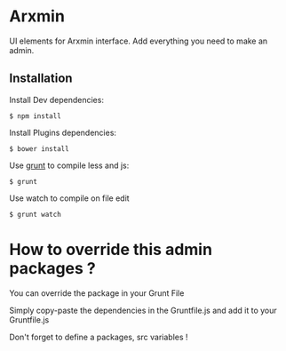 # Arxmin

UI elements for Arxmin interface. Add everything you need to make an admin.

## Installation

Install Dev dependencies:

    $ npm install

Install Plugins dependencies:

    $ bower install

Use [grunt](http://gruntjs.com/ "Grunt") to compile less and js:

    $ grunt

Use watch to compile on file edit

    $ grunt watch

# How to override this admin packages ?

You can override the package in your Grunt File

Simply copy-paste the dependencies in the Gruntfile.js and add it to your Gruntfile.js

Don't forget to define a packages, src variables !
